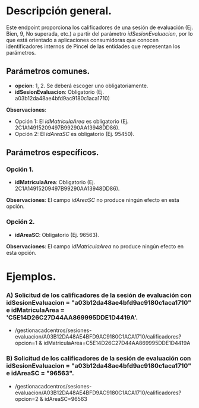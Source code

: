 
# Descripción general.

Este endpoint proporciona los calificadores de una sesión de evaluación (Ej. Bien, 9, No superada, etc.) a partir del parámetro *idSesionEvaluacion*, por lo que está orientado a aplicaciones consumidoras que conocen identificadores internos de Pincel de las entidades que representan los parámetros.

## Parámetros comunes.

* **opcion**: 1, 2. Se deberá escoger uno obligatoriamente.
* **idSesionEvaluacion**: Obligatorio (Ej. a03b12da48ae4bfd9ac9180c1aca1710)

**Observaciones**:
* Opción 1: El *idMatriculaArea* es obligatorio (Ej. 2C1A14915209497B99290AA13948DD86).
* Opción 2: El *idAreaSC* es obligatorio (Ej. 95450).

## Parámetros específicos.

### Opción 1.
* **idMatriculaArea**: Obligatorio (Ej. 2C1A14915209497B99290AA13948DD86).

**Observaciones**: El campo *idAreaSC* no produce ningún efecto en esta opción.

### Opción 2.
* **idAreaSC**: Obligatorio (Ej. 96563).

**Observaciones**: El campo *idMatriculaArea* no produce ningún efecto en esta opción.

# Ejemplos.
### A) Solicitud de los calificadores de la sesión de evaluación con idSesionEvaluacion = "a03b12da48ae4bfd9ac9180c1aca1710" e idMatriculaArea = 'C5E14D26C27D44AA869995DDE1D4419A'.
* /gestionacadcentros/sesiones-evaluacion/A03B12DA48AE4BFD9AC9180C1ACA1710/calificadores?opcion=1 & idMatriculaArea=C5E14D26C27D44AA869995DDE1D4419A

### B) Solicitud de los calificadores de la sesión de evaluación con idSesionEvaluacion = "a03b12da48ae4bfd9ac9180c1aca1710" e idAreaSC = "96563".
* /gestionacadcentros/sesiones-evaluacion/A03B12DA48AE4BFD9AC9180C1ACA1710/calificadores?opcion=2 & idAreaSC=96563
